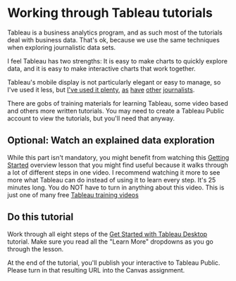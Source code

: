 # Working through Tableau tutorials

Tableau is a business analytics program, and as such most of the tutorials deal with business data. That's ok, because we use the same techniques when exploring journalistic data sets.

I feel Tableau has two strengths: It is easy to make charts to quickly explore data, and it is easy to make interactive charts that work together.

Tableau's mobile display is not particularly elegant or easy to manage, so I've used it less, but [I've used it plenty](https://public.tableau.com/profile/statcomdata#!/), [as](https://public.tableau.com/profile/ajc.sports#!/) [have](https://public.tableau.com/profile/pete.corson.ajc#!/) [other](https://public.tableau.com/profile/lanacion.com#!/) [journalists](https://public.tableau.com/profile/bo.mccready8742#!/).

There are gobs of training materials for learning Tableau, some video based and others more written tutorials. You may need to create a Tableau Public account to view the tutorials, but you'll need that anyway.

## Optional: Watch an explained data exploration

While this part isn't mandatory, you might benefit from watching this [Getting Started](https://www.tableau.com/learn/tutorials/on-demand/getting-started?product=tableau_desktop%2Btableau_prep&version=tableau_desktop_2019_2%2Btableau_prep_2019_2_1&topic=getting_started) overview lesson that you might find useful because it walks through a lot of different steps in one video. I recommend watching it more to see more what Tableau can do instead of using it to learn every step. It's 25 minutes long. You do NOT have to turn in anything about this video. This is just one of many free [Tableau training videos](https://www.tableau.com/learn/training)

## Do this tutorial

Work through all eight steps of the [Get Started with Tableau Desktop](https://onlinehelp.tableau.com/current/guides/get-started-tutorial/en-us/get-started-tutorial-connect.htm) tutorial. Make sure you read all the "Learn More" dropdowns as you go through the lesson.

At the end of the tutorial, you'll publish your interactive to Tableau Public. Please turn in that resulting URL into the Canvas assignment.
